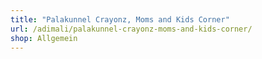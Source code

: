 ```yaml
---
title: "Palakunnel Crayonz, Moms and Kids Corner"
url: /adimali/palakunnel-crayonz-moms-and-kids-corner/
shop: Allgemein
---
```

